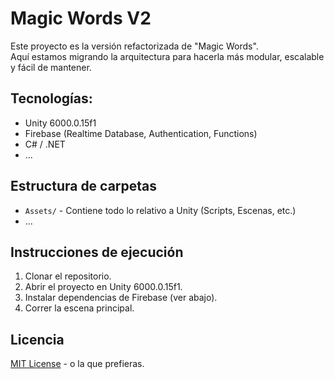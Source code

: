 # Magic Words V2

Este proyecto es la versión refactorizada de "Magic Words".  
Aquí estamos migrando la arquitectura para hacerla más modular, escalable y fácil de mantener.

## Tecnologías:
- Unity 6000.0.15f1
- Firebase (Realtime Database, Authentication, Functions)
- C# / .NET
- ...

## Estructura de carpetas
- `Assets/` - Contiene todo lo relativo a Unity (Scripts, Escenas, etc.)
- ...

## Instrucciones de ejecución
1. Clonar el repositorio.
2. Abrir el proyecto en Unity 6000.0.15f1.
3. Instalar dependencias de Firebase (ver abajo).
4. Correr la escena principal.

## Licencia
[MIT License](LICENSE) - o la que prefieras.

